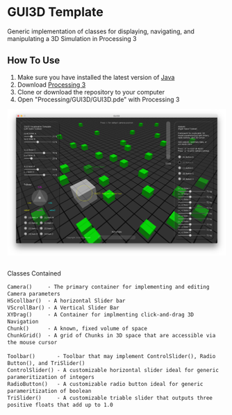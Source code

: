 # GUI3D Template
Generic implementation of classes for displaying, navigating, and manipulating a 3D Simulation in Processing 3

## How To Use
1. Make sure you have installed the latest version of [Java](https://www.java.com/verify/)
2. Download [Processing 3](https://processing.org/download/)
3. Clone or download the repository to your computer
4. Open "Processing/GUI3D/GUI3D.pde" with Processing 3

![alt text](/screenshots/GUI3D.png "GUI3D")

## 
Classes Contained

    Camera()     - The primary container for implementing and editing Camera parameters
    HScollbar()  - A horizontal Slider bar
    VScrollBar() - A Vertical Slider Bar
    XYDrag()     - A Container for implmenting click-and-drag 3D Navigation
    Chunk()      - A known, fixed volume of space
    ChunkGrid()  - A grid of Chunks in 3D space that are accessible via the mouse cursor
    
    Toolbar()       - Toolbar that may implement ControlSlider(), Radio Button(), and TriSlider()
    ControlSlider() - A customizable horizontal slider ideal for generic parameritization of integers
    RadioButton()   - A customizable radio button ideal for generic parameritization of boolean
    TriSlider()     - A customizable triable slider that outputs three positive floats that add up to 1.0
